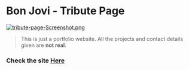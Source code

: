 # Bon Jovi - Tribute Page

[![tribute-page-Screenshot.png](https://i.postimg.cc/JhyPGf7k/tribute-page-Screenshot.png)](https://postimg.cc/1gQpdYqm)


> This is just a portfolio website. All the projects and contact details given are **not real**.

### Check the site [Here](https://fedehide.github.io/tribute-page/ " Bon Jovi - Tribute Page")
